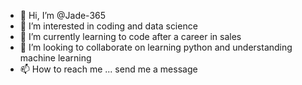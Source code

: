 - 👋 Hi, I’m @Jade-365
- 👀 I’m interested in coding and data science
- 🌱 I’m currently learning to code after a career in sales
- 💞️ I’m looking to collaborate on learning python and understanding machine learning
- 📫 How to reach me ... send me a message 

<!---
Jade-365/Jade-365 is a ✨ special ✨ repository because its `README.md` (this file) appears on your GitHub profile.
You can click the Preview link to take a look at your changes.
--->
